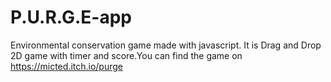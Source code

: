 # P.U.R.G.E-app
Environmental conservation game made with javascript. It is Drag and Drop 2D game with timer and score.You can find the game on https://micted.itch.io/purge
